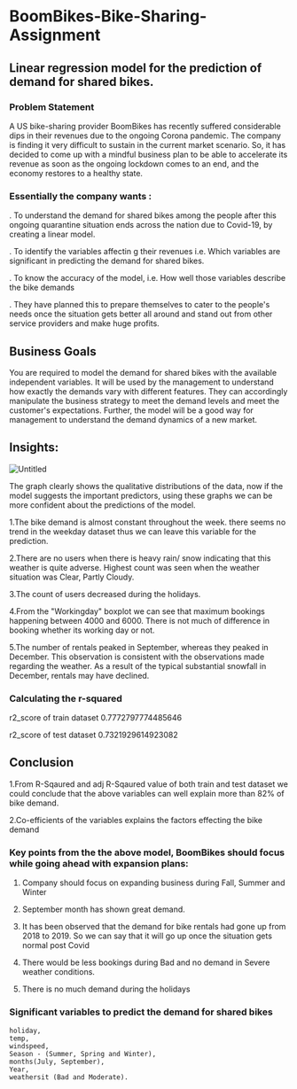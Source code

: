 # BoomBikes-Bike-Sharing-Assignment
## Linear regression model for the prediction of demand for shared bikes.

### Problem Statement

A US bike-sharing provider BoomBikes has recently suffered considerable dips in their revenues due to the ongoing Corona pandemic. The company is finding it very difficult to sustain in the current market scenario. So, it has decided to come up with a mindful business plan to be able to accelerate its revenue as soon as the ongoing lockdown comes to an end, and the economy restores to a healthy state.

### Essentially the company wants :

. To understand the demand for shared bikes among the people after this ongoing quarantine situation ends across the nation due to Covid-19, by creating a linear model.

. To identify the variables affectin g their revenues i.e. Which variables are significant in predicting the demand for shared bikes.

. To know the accuracy of the model, i.e. How well those variables describe the bike demands

. They have planned this to prepare themselves to cater to the people's needs once the situation gets better all around and stand out from other service providers and make huge profits.

## Business Goals

You are required to model the demand for shared bikes with the available independent variables. It will be used by the management to understand how exactly the demands vary with different features. They can accordingly manipulate the business strategy to meet the demand levels and meet the customer's expectations. Further, the model will be a good way for management to understand the demand dynamics of a new market.

## Insights:
![Untitled](https://github.com/Naga1417/BoomBikes-Bike-Sharing-Assignment/assets/135252572/fe72468b-ccfd-4e92-879c-7f5c9d476f57)

The graph clearly shows the qualitative distributions of the data, now if the model suggests the important predictors, using these graphs we can be more confident about the predictions of the model.

1.The bike demand is almost constant throughout the week. there seems no trend in the weekday dataset thus we can leave this variable for the prediction.

2.There are no users when there is heavy rain/ snow indicating that this weather is quite adverse. Highest count was seen when the weather situation was Clear, Partly Cloudy.

3.The count of users decreased during the holidays.

4.From the "Workingday" boxplot we can see that maximum bookings happening between 4000 and 6000. There is not much of difference in booking whether its working day or not.

5.The number of rentals peaked in September, whereas they peaked in December. This observation is consistent with the observations made regarding the weather. As a result of the typical substantial snowfall in December, rentals may have declined.

### Calculating the r-squared

r2_score of train dataset 0.7772797774485646

r2_score of test dataset 0.7321929614923082

## Conclusion

1.From R-Sqaured and adj R-Sqaured value of both train and test dataset we could conclude that the above variables can well explain more than 82% of bike demand.

2.Co-efficients of the variables explains the factors effecting the bike demand



### Key points from the the above model, BoomBikes should focus while going ahead with expansion plans:

1. Company should focus on expanding business during Fall, Summer and Winter
   
2. September month has shown great demand.
   
3. It has been observed that the demand for bike rentals had gone up from 2018 to 2019. So we can say that it will go up once the situation gets normal post Covid
   
4. There would be less bookings during Bad and no demand in Severe weather conditions.
   
5. There is no much demand during the holidays

### Significant variables to predict the demand for shared bikes

    holiday,
    temp,
    windspeed,
    Season - (Summer, Spring and Winter),
    months(July, September),
    Year,
    weathersit (Bad and Moderate).

   

